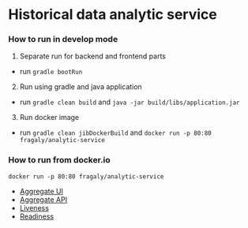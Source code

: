 # Historical data analytic service

### How to run in develop mode
1. Separate run for backend and frontend parts
- run ```gradle bootRun```

2. Run using gradle and java application
- run ```gradle clean build``` and ```java -jar build/libs/application.jar```

3. Run docker image
- run ```gradle clean jibDockerBuild``` and ```docker run -p 80:80 fragaly/analytic-service```

### How to run from docker.io
```docker run -p 80:80 fragaly/analytic-service```

- [Aggregate UI](http://localhost)
- [Aggregate API](http://localhost/api/teams/aggregate)
- [Liveness](http://localhost/actuator/health/liveness)
- [Readiness](http://localhost/actuator/health/readiness)
